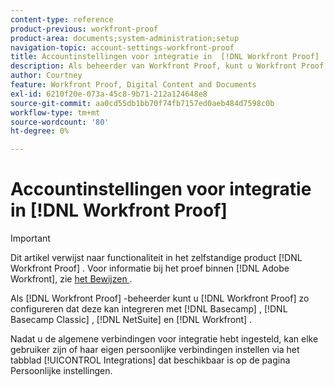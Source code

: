 ```yaml
---
content-type: reference
product-previous: workfront-proof
product-area: documents;system-administration;setup
navigation-topic: account-settings-workfront-proof
title: Accountinstellingen voor integratie in  [!DNL Workfront Proof]
description: Als beheerder van Workfront Proof, kunt u Workfront Proof vormen om met Basecamp, Basecamp Classic,  [!DNL NetSuite], en Workfront te integreren.
author: Courtney
feature: Workfront Proof, Digital Content and Documents
exl-id: 6210f20e-073a-45c8-9b71-212a124648e8
source-git-commit: aa0cd55db1bb70f74fb7157ed0aeb484d7598c0b
workflow-type: tm+mt
source-wordcount: '80'
ht-degree: 0%

---
```


# Accountinstellingen voor integratie in [!DNL Workfront Proof]

>[!IMPORTANT]
>
>Dit artikel verwijst naar functionaliteit in het zelfstandige product [!DNL Workfront Proof] . Voor informatie bij het proef binnen [!DNL Adobe Workfront], zie [ het Bewijzen ](../../../review-and-approve-work/proofing/proofing.md).

Als [!DNL Workfront Proof] -beheerder kunt u [!DNL Workfront Proof] zo configureren dat deze kan integreren met [!DNL Basecamp] , [!DNL Basecamp Classic] , [!DNL NetSuite] en [!DNL Workfront] .

Nadat u de algemene verbindingen voor integratie hebt ingesteld, kan elke gebruiker zijn of haar eigen persoonlijke verbindingen instellen via het tabblad [!UICONTROL Integrations] dat beschikbaar is op de pagina Persoonlijke instellingen.